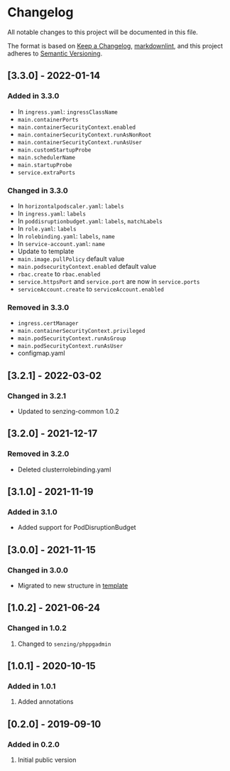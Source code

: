 # Changelog

All notable changes to this project will be documented in this file.

The format is based on [Keep a Changelog](https://keepachangelog.com/en/1.0.0/),
[markdownlint](https://dlaa.me/markdownlint/),
and this project adheres to [Semantic Versioning](https://semver.org/spec/v2.0.0.html).

## [3.3.0] - 2022-01-14

### Added in 3.3.0

- In `ingress.yaml`: `ingressClassName`
- `main.containerPorts`
- `main.containerSecurityContext.enabled`
- `main.containerSecurityContext.runAsNonRoot`
- `main.containerSecurityContext.runAsUser`
- `main.customStartupProbe`
- `main.schedulerName`
- `main.startupProbe`
- `service.extraPorts`

### Changed in 3.3.0

- In `horizontalpodscaler.yaml`: `labels`
- In `ingress.yaml`: `labels`
- In `poddisruptionbudget.yaml`: `labels`, `matchLabels`
- In `role.yaml`: `labels`
- In `rolebinding.yaml`: `labels`, `name`
- In `service-account.yaml`: `name`
- Update to template
- `main.image.pullPolicy` default value
- `main.podsecurityContext.enabled` default value
- `rbac.create` to `rbac.enabled`
- `service.httpsPort` and `service.port` are now in `service.ports`
- `serviceAccount.create` to `serviceAccount.enabled`

### Removed in 3.3.0

- `ingress.certManager`
- `main.containerSecurityContext.privileged`
- `main.podSecurityContext.runAsGroup`
- `main.podSecurityContext.runAsUser`
- configmap.yaml

## [3.2.1] - 2022-03-02

### Changed in 3.2.1

- Updated to senzing-common 1.0.2

## [3.2.0] - 2021-12-17

### Removed in 3.2.0

- Deleted clusterrolebinding.yaml

## [3.1.0] - 2021-11-19

### Added in 3.1.0

- Added support for PodDisruptionBudget

## [3.0.0] - 2021-11-15

### Changed in 3.0.0

- Migrated to new structure in [template](https://github.com/Senzing/charts/tree/master/template)

## [1.0.2] - 2021-06-24

### Changed in 1.0.2

1. Changed to `senzing/phppgadmin`

## [1.0.1] - 2020-10-15

### Added in 1.0.1

1. Added annotations

## [0.2.0] - 2019-09-10

### Added in 0.2.0

1. Initial public version
